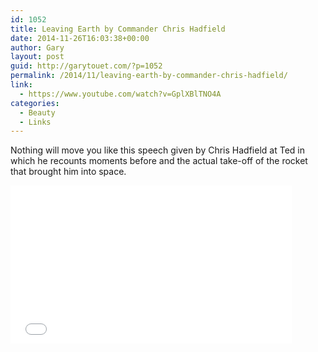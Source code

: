 ```yaml
---
id: 1052
title: Leaving Earth by Commander Chris Hadfield
date: 2014-11-26T16:03:38+00:00
author: Gary
layout: post
guid: http://garytouet.com/?p=1052
permalink: /2014/11/leaving-earth-by-commander-chris-hadfield/
link:
  - https://www.youtube.com/watch?v=GplXBlTNO4A
categories:
  - Beauty
  - Links
---
```

Nothing will move you like this speech given by Chris Hadfield at Ted in which he recounts moments before and the actual take-off of the rocket that brought him into space.

<iframe width="450" height="253" src="//www.youtube.com/embed/GplXBlTNO4A?rel=0&amp;showinfo=0" frameborder="0" allowfullscreen></iframe>
